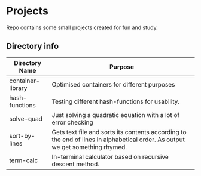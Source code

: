 # Projects

Repo contains some small projects created for fun and study.


## Directory info

Directory Name | Purpose
------------ | -------------
container-library | Optimised containers for different purposes
hash-functions | Testing different hash-functions for usability.
solve-quad | Just solving a quadratic equation with a lot of error checking
sort-by-lines | Gets text file and sorts its contents according to the end of lines in alphabetical order. As output we get something rhymed.
term-calc | In-terminal calculator based on recursive descent method.
